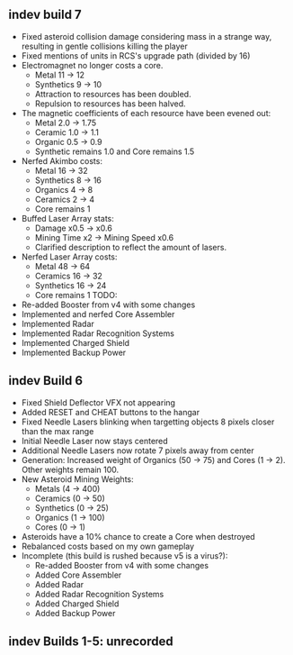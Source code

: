 ## indev build 7

- Fixed asteroid collision damage considering mass in a strange way, resulting in gentle collisions killing the player
- Fixed mentions of units in RCS's upgrade path (divided by 16)
- Electromagnet no longer costs a core.
	- Metal 11 -> 12
	- Synthetics 9 -> 10
	- Attraction to resources has been doubled.
	- Repulsion to resources has been halved.
- The magnetic coefficients of each resource have been evened out:
	- Metal 2.0 -> 1.75
	- Ceramic 1.0 -> 1.1
	- Organic 0.5 -> 0.9
	- Synthetic remains 1.0 and Core remains 1.5
- Nerfed Akimbo costs:
	- Metal 16 -> 32
	- Synthetics 8 -> 16
	- Organics 4 -> 8
	- Ceramics 2 -> 4
	- Core remains 1
- Buffed Laser Array stats:
	- Damage x0.5 -> x0.6
	- Mining Time x2 -> Mining Speed x0.6
	- Clarified description to reflect the amount of lasers.
- Nerfed Laser Array costs:
	- Metal 48 -> 64
	- Ceramics 16 -> 32
	- Synthetics 16 -> 24
	- Core remains 1
TODO:
- Re-added Booster from v4 with some changes
- Implemented and nerfed Core Assembler
- Implemented Radar
- Implemented Radar Recognition Systems
- Implemented Charged Shield
- Implemented Backup Power

## indev Build 6

- Fixed Shield Deflector VFX not appearing
- Added RESET and CHEAT buttons to the hangar
- Fixed Needle Lasers blinking when targetting objects 8 pixels closer than the max range
- Initial Needle Laser now stays centered
- Additional Needle Lasers now rotate 7 pixels away from center
- Generation: Increased weight of Organics (50 -> 75) and Cores (1 -> 2). Other weights remain 100.
- New Asteroid Mining Weights: 
	- Metals (4 -> 400)
	- Ceramics (0 -> 50)
	- Synthetics (0 -> 25)
	- Organics (1 -> 100)
	- Cores (0 -> 1)
- Asteroids have a 10% chance to create a Core when destroyed
- Rebalanced costs based on my own gameplay
- Incomplete (this build is rushed because v5 is a virus?):
	- Re-added Booster from v4 with some changes
	- Added Core Assembler
	- Added Radar
	- Added Radar Recognition Systems
	- Added Charged Shield
	- Added Backup Power

## indev Builds 1-5: unrecorded
